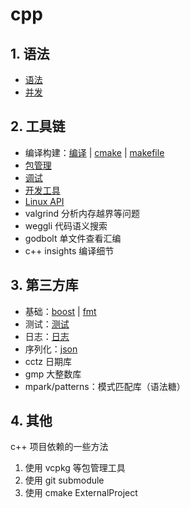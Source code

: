 # cpp

## 1. 语法

- [语法](.details/cpp-syntax.md)
- [并发](.details/cpp-concurrency.md)

## 2. 工具链

- 编译构建：[编译](.details/cpp-compilation.md) | [cmake](.details/cmake.md) | [makefile](.details/makefile.md)
- [包管理](.details/package-manager.md)
- [调试](.details/gdb.md)
- [开发工具](.details/dev.md)
- [Linux API](.details/linux-api.md)
- valgrind 分析内存越界等问题
- weggli 代码语义搜索
- godbolt 单文件查看汇编
- c++ insights 编译细节

## 3. 第三方库

- 基础：[boost](.details/boost.md) | [fmt](.details/fmt.md)
- 测试：[测试](.details/test.md)
- 日志：[日志](.details/log.md)
- 序列化：[json](.details/json.md)
- cctz 日期库
- gmp 大整数库
- mpark/patterns：模式匹配库（语法糖）

## 4. 其他

c++ 项目依赖的一些方法

1. 使用 vcpkg 等包管理工具
2. 使用 git submodule
3. 使用 cmake ExternalProject
